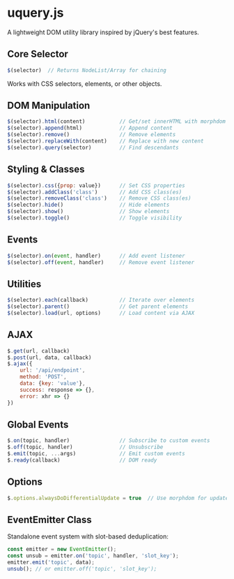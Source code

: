 # uquery.js

A lightweight DOM utility library inspired by jQuery's best features.

## Core Selector

```javascript
$(selector)  // Returns NodeList/Array for chaining
```

Works with CSS selectors, elements, or other objects.

## DOM Manipulation

```javascript
$(selector).html(content)           // Get/set innerHTML with morphdom diffing
$(selector).append(html)            // Append content
$(selector).remove()                // Remove elements
$(selector).replaceWith(content)    // Replace with new content
$(selector).query(selector)         // Find descendants
```

## Styling & Classes

```javascript
$(selector).css({prop: value})      // Set CSS properties
$(selector).addClass('class')       // Add CSS class(es)
$(selector).removeClass('class')    // Remove CSS class(es)
$(selector).hide()                  // Hide elements
$(selector).show()                  // Show elements
$(selector).toggle()                // Toggle visibility
```

## Events

```javascript
$(selector).on(event, handler)      // Add event listener
$(selector).off(event, handler)     // Remove event listener
```

## Utilities

```javascript
$(selector).each(callback)          // Iterate over elements
$(selector).parent()                // Get parent elements
$(selector).load(url, options)      // Load content via AJAX
```

## AJAX

```javascript
$.get(url, callback)
$.post(url, data, callback)
$.ajax({
    url: '/api/endpoint',
    method: 'POST',
    data: {key: 'value'},
    success: response => {},
    error: xhr => {}
})
```

## Global Events

```javascript
$.on(topic, handler)                // Subscribe to custom events
$.off(topic, handler)               // Unsubscribe
$.emit(topic, ...args)              // Emit custom events
$.ready(callback)                   // DOM ready
```

## Options

```javascript
$.options.alwaysDoDifferentialUpdate = true  // Use morphdom for updates
```

## EventEmitter Class

Standalone event system with slot-based deduplication:

```javascript
const emitter = new EventEmitter();
const unsub = emitter.on('topic', handler, 'slot_key');
emitter.emit('topic', data);
unsub(); // or emitter.off('topic', 'slot_key');
```

